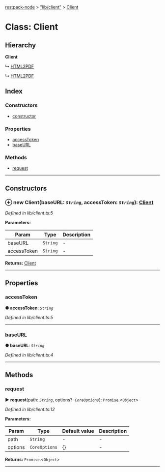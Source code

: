 [restpack-node](../README.md) > ["lib/client"](../modules/_lib_client_.md) > [Client](../classes/_lib_client_.client.md)



# Class: Client

## Hierarchy

**Client**

↳  [HTML2PDF](_html2pdf_index_.html2pdf.md)




↳  [HTML2PDF](_screenshot_index_.html2pdf.md)








## Index

### Constructors

* [constructor](_lib_client_.client.md#constructor)


### Properties

* [accessToken](_lib_client_.client.md#accesstoken)
* [baseURL](_lib_client_.client.md#baseurl)


### Methods

* [request](_lib_client_.client.md#request)



---
## Constructors
<a id="constructor"></a>


### ⊕ **new Client**(baseURL: *`String`*, accessToken: *`String`*): [Client](_lib_client_.client.md)


*Defined in lib/client.ts:5*



**Parameters:**

| Param | Type | Description |
| ------ | ------ | ------ |
| baseURL | `String`   |  - |
| accessToken | `String`   |  - |





**Returns:** [Client](_lib_client_.client.md)

---


## Properties
<a id="accesstoken"></a>

###  accessToken

**●  accessToken**:  *`String`* 

*Defined in lib/client.ts:5*





___

<a id="baseurl"></a>

###  baseURL

**●  baseURL**:  *`String`* 

*Defined in lib/client.ts:4*





___


## Methods
<a id="request"></a>

###  request

► **request**(path: *`String`*, options?: *`CoreOptions`*): `Promise`.<`Object`>



*Defined in lib/client.ts:12*



**Parameters:**

| Param | Type | Default value | Description |
| ------ | ------ | ------ | ------ |
| path | `String`  | - |   - |
| options | `CoreOptions`  |  {} |   - |





**Returns:** `Promise`.<`Object`>





___


